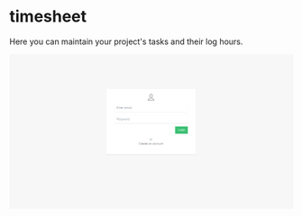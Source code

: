 # timesheet
Here you can maintain your project's tasks and their log hours.

![Login](https://raw.githubusercontent.com/nitinsinghnaruka/timesheet/master/public/images/login.png)
